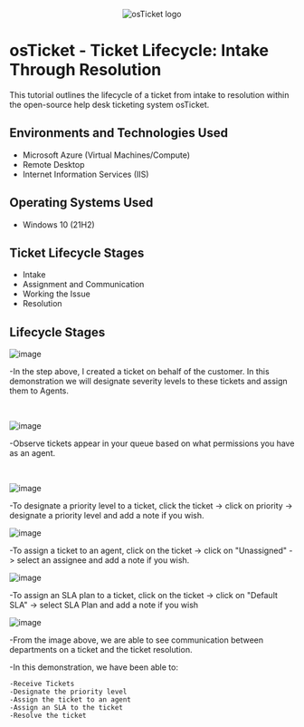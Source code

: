 <p align="center">
<img src="https://i.imgur.com/Clzj7Xs.png" alt="osTicket logo"/>
</p>

<h1>osTicket - Ticket Lifecycle: Intake Through Resolution</h1>
This tutorial outlines the lifecycle of a ticket from intake to resolution within the open-source help desk ticketing system osTicket.<br />



<h2>Environments and Technologies Used</h2>

- Microsoft Azure (Virtual Machines/Compute)
- Remote Desktop
- Internet Information Services (IIS)

<h2>Operating Systems Used </h2>

- Windows 10</b> (21H2)

<h2>Ticket Lifecycle Stages</h2>

- Intake
- Assignment and Communication
- Working the Issue
- Resolution

<h2>Lifecycle Stages</h2>

<p>
  
  ![image](https://github.com/akingsley22/ticket-lifecycle/assets/138138839/f7aa62ed-9565-43a5-995f-0bc5f06b0fd2)

</p>
<p>
-In the step above, I created a ticket on behalf of the customer. In this demonstration we will designate severity levels to these tickets and assign them to Agents.
</p>
<br />

<p>
  
  ![image](https://github.com/akingsley22/ticket-lifecycle/assets/138138839/76c74124-f039-46db-b10d-8658fd645045)

</p>
<p>
-Observe tickets appear in your queue based on what permissions you have as an agent. 
</p>
<br />

<p>

  ![image](https://github.com/akingsley22/ticket-lifecycle/assets/138138839/07d6ee0d-ef77-43d1-aaac-c165c6980f12)

</p>
<p>
-To designate a priority level to a ticket, click the ticket -> click on priority -> designate a priority level and add a note if you wish.
</p>

![image](https://github.com/akingsley22/ticket-lifecycle/assets/138138839/4b94a347-2061-4fac-8625-fd301262f8da)

</p>
<p>
-To assign a ticket to an agent, click on the ticket -> click on "Unassigned" -> select an assignee and add a note if you wish.
</p>

![image](https://github.com/akingsley22/ticket-lifecycle/assets/138138839/e9a9651c-74b3-4dc6-bcdc-8b3fa09f6e89)

</p>
<p>
-To assign an SLA plan to a ticket, click on the ticket -> click on "Default SLA" -> select SLA Plan and add a note if you wish
</p>

![image](https://github.com/akingsley22/ticket-lifecycle/assets/138138839/a7265167-f4fa-47b7-ab66-0a601d16d53d)

-From the image above, we are able to see communication between departments on a ticket and the ticket resolution.

</p>
<p>
  -In this demonstration, we have been able to:

    -Receive Tickets
    -Designate the priority level
    -Assign the ticket to an agent
    -Assign an SLA to the ticket
    -Resolve the ticket
    
</p>

<br />
